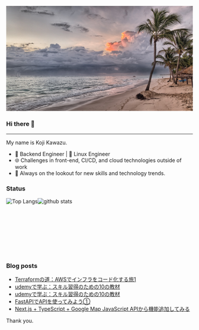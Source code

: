 <!--
**kojikawazu/kojikawazu** is a ✨ _special_ ✨ repository because its `README.md` (this file) appears on your GitHub profile.

Here are some ideas to get you started:

- 🔭 I’m currently working on ...
- 🌱 I’m currently learning ...
- 👯 I’m looking to collaborate on ...
- 🤔 I’m looking for help with ...
- 💬 Ask me about ...
- 📫 How to reach me: ...
- 😄 Pronouns: ...
- ⚡ Fun fact: ...
-->

![hello-world](./images/beach-1236581_1920.jpg)

### Hi there 👋

---

My name is Koji Kawazu.

- 🔧 Backend Engineer | 🐧 Linux Engineer
- 🌐 Challenges in front-end, CI/CD, and cloud technologies outside of work
- 📡 Always on the lookout for new skills and technology trends.


### Status

<div style="display: flex;">
  <img alt="Top Langs" height="150px" src="https://github-readme-stats.vercel.app/api/top-langs/?username=kojikawazu&https://github.com/anuraghazra/github-readme-stats" />
  <img alt="github stats" height="150px" src="https://github-readme-stats.vercel.app/api?username=kojikawazu&show_icons=true&theme=transparent" />
</div>

### Blog posts

<!-- BLOG-POST-LIST:START -->
- [Terraformの道：AWSでインフラをコード化する旅1](https://zenn.dev/kou_kawa/articles/15-terraform-aws-first)
- [udemyで学ぶ：スキル習得のための10の教材](https://qiita.com/kawasan/items/3e81f4b97a4c00891f23)
- [udemyで学ぶ：スキル習得のための10の教材](https://zenn.dev/kou_kawa/articles/14-udemy-intro-01)
- [FastAPIでAPIを使ってみよう①](https://zenn.dev/kou_kawa/articles/13-fastpi-api-hotpepper)
- [Next.js + TypeScript + Google Map JavaScript APIから機能追加してみる](https://zenn.dev/kou_kawa/articles/12-next-ts-googlemap2)
<!-- BLOG-POST-LIST:END -->

Thank you.